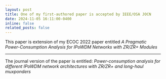 ```yaml
---
layout: post
title: One of my first-authored paper is accepted by IEEE/OSA JOCN
date: 2024-11-05 16:11:00-0400
inline: false
related_posts: false
---
```


This paper is extension of my ECOC 2022 paper entitled *A Pragmatic Power-Consumption Analysis for IPoWDM Networks with ZR/ZR+ Modules*

---

The journal version of the paper is entitled: *Power-consumption analysis for different IPoWDM network architectures with ZR/ZR+ and long-haul muxponders*
